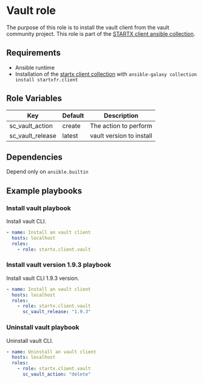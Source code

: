 # Vault role

The purpose of this role is to install the vault client from the vault community project.
This role is part of the [STARTX client ansible collection](https://galaxy.ansible.com/startxfr/client).

## Requirements

- Ansible runtime
- Installation of the [startx client collection](https://galaxy.ansible.com/startxfr/client) with `ansible-galaxy collection install startxfr.client`

## Role Variables

| Key              | Default | Description              |
| ---------------- | ------- | ------------------------ |
| sc_vault_action  | create  | The action to perform    |
| sc_vault_release | latest  | vault version to install |

## Dependencies

Depend only on `ansible.builtin`

## Example playbooks

### Install vault playbook

Install vault CLI.

```yaml
- name: Install an vault client
  hosts: localhost
  roles:
    - role: startx.client.vault
```

### Install vault version 1.9.3 playbook

Install vault CLI 1.9.3 version.

```yaml
- name: Install an vault client
  hosts: localhost
  roles:
    - role: startx.client.vault
      sc_vault_release: "1.9.3"
```

### Uninstall vault playbook

Uninstall vault CLI.

```yaml
- name: Uninstall an vault client
  hosts: localhost
  roles:
    - role: startx.client.vault
      sc_vault_action: "delete"
```
